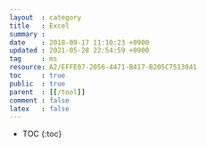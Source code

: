 ```yaml
---
layout  : category
title   : Excel
summary : 
date    : 2018-09-17 11:10:23 +0900
updated : 2021-05-28 22:54:59 +0900
tag     : ms
resource: A2/EFFE07-2056-4471-B417-B205C7513041
toc     : true
public  : true
parent  : [[/tool]]
comment : false
latex   : false
---
```

* TOC
{:toc}

